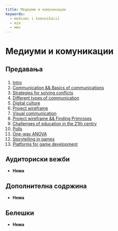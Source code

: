 ```yaml
---
title: Медиуми и комуникации
keywords:
  - mediumi i komunikacii
  - mik
  - мик
---
```


# Медиуми и комуникации

## Предавања

###

1. [Intro](https://bbb-lb.finki.ukim.mk/playback/presentation/2.3/861d05d95d2ff3317952ac651d06310f6e75980d-1645087279258)
2. [Communication && Basics of communications](https://bbb-lb.finki.ukim.mk/playback/presentation/2.3/861d05d95d2ff3317952ac651d06310f6e75980d-1645688295842)
3. [Strategies for solving conflicts](https://bbb-lb.finki.ukim.mk/playback/presentation/2.3/861d05d95d2ff3317952ac651d06310f6e75980d-1646293139092)
4. [Different types of communication](https://bbb-lb.finki.ukim.mk/playback/presentation/2.3/861d05d95d2ff3317952ac651d06310f6e75980d-1646898351404)
5. [Digital culture](https://bbb-lb.finki.ukim.mk/playback/presentation/2.3/861d05d95d2ff3317952ac651d06310f6e75980d-1647502495806)
6. [Project wireframe](https://bbb-lb.finki.ukim.mk/playback/presentation/2.3/861d05d95d2ff3317952ac651d06310f6e75980d-1648107274395)
7. [Visual communication](https://bbb-lb.finki.ukim.mk/playback/presentation/2.3/861d05d95d2ff3317952ac651d06310f6e75980d-1648709464039)
8. [Project wireframe && Finding Primroses](https://bbb-lb.finki.ukim.mk/playback/presentation/2.3/861d05d95d2ff3317952ac651d06310f6e75980d-1649918931339)
9. [Challenges of education in the 21th centry](https://bbb-lb.finki.ukim.mk/playback/presentation/2.3/861d05d95d2ff3317952ac651d06310f6e75980d-1650524049166)
10. [Polls](https://bbb-lb.finki.ukim.mk/playback/presentation/2.3/861d05d95d2ff3317952ac651d06310f6e75980d-1651128231697)
11. [One-way ANOVA](https://bbb-lb.finki.ukim.mk/playback/presentation/2.3/861d05d95d2ff3317952ac651d06310f6e75980d-1651131782952)
12. [Storytelling in games](https://bbb-lb.finki.ukim.mk/playback/presentation/2.3/861d05d95d2ff3317952ac651d06310f6e75980d-1651737631289)
13. [Platforms for game development](https://bbb-lb.finki.ukim.mk/playback/presentation/2.3/861d05d95d2ff3317952ac651d06310f6e75980d-1652337796690)

## Аудиториски вежби

- **Нема**

## Дополнителна содржина

- **Нема**

## Белешки

- **Нема**
